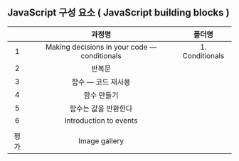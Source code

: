 ## JavaScript 구성 요소 ( JavaScript building blocks )

|      |                    과정명                    |     폴더명      |
| :--: | :------------------------------------------: | :-------------: |
|  1   | Making decisions in your code — conditionals | 1. Conditionals |
|  2   |                    반복문                    |                 |
|  3   |              함수 — 코드 재사용              |                 |
|  4   |                 함수 만들기                  |                 |
|  5   |             함수는 값을 반환한다             |                 |
|  6   |            Introduction to events            |                 |
|      |
| 평가 |                Image gallery                 |                 |
